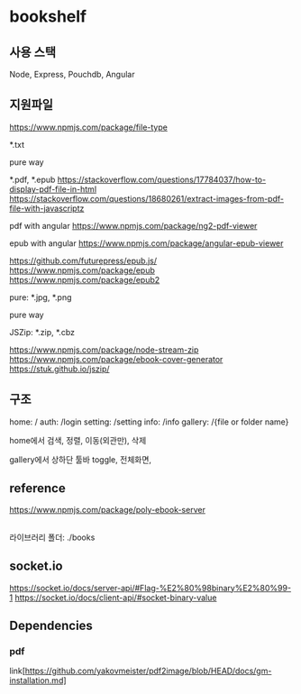 # bookshelf

## 사용 스택
Node, Express, Pouchdb, Angular

## 지원파일
https://www.npmjs.com/package/file-type

*.txt

pure way


*.pdf, *.epub
https://stackoverflow.com/questions/17784037/how-to-display-pdf-file-in-html
https://stackoverflow.com/questions/18680261/extract-images-from-pdf-file-with-javascriptz

pdf with angular
https://www.npmjs.com/package/ng2-pdf-viewer


epub with angular
https://www.npmjs.com/package/angular-epub-viewer

https://github.com/futurepress/epub.js/
https://www.npmjs.com/package/epub
https://www.npmjs.com/package/epub2


pure: *.jpg, *.png

pure way

JSZip: *.zip, *.cbz

https://www.npmjs.com/package/node-stream-zip
https://www.npmjs.com/package/ebook-cover-generator
https://stuk.github.io/jszip/

## 구조
home:       /
auth:       /login
setting:    /setting
info:       /info
gallery:    /{file or folder name}

home에서 
검색, 정렬, 이동(외관만), 삭제

gallery에서
상하단 툴바 toggle, 전체화면, 

## reference
https://www.npmjs.com/package/poly-ebook-server

##
라이브러리 폴더: ./books


## socket.io
https://socket.io/docs/server-api/#Flag-%E2%80%98binary%E2%80%99-1
https://socket.io/docs/client-api/#socket-binary-value


## Dependencies
### pdf
link[https://github.com/yakovmeister/pdf2image/blob/HEAD/docs/gm-installation.md]
